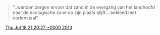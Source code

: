 > "\.\.wanden zorgen ervoor dat zand in de overgang van het landhoofd naar de ecologische zone op zijn plaats blijft\.\.\. bekleed met cortenstaal"

<img src="../../media/tweet.ico" width="12" /> [Thu Jul 18 21:20:27 +0000 2013](https://twitter.com/DromerDenker/status/357973164212486147)